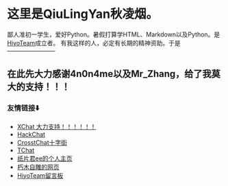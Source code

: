 # 这里是QiuLingYan秋凌烟。
  鄙人准初一学生，爱好Python。暑假打算学HTML、Markdown以及Python。是[HiyoTeam](https://hiyo-team.github.io/team/)成立者。
  有我这样的人，必定有长期的精神资助。于是————————
## 在此先大力感谢4n0n4me以及Mr_Zhang，给了我莫大的支持！！！

### 友情链接⬇️
  - [XChat 大力支持！！！！！！](https://xq.kzw.ink/)
  - [HackChat](https://hack.chat/)
  - [CrosstChat十字街](https://crosst.chat/)
  - [TChat](https://chat.thz.cool/)
  - [纸片君ee的个人主页](https://paperee.tk/)
  - [朽木自雕的网页](https://dh.ccox.cn/)
  - [HiyoTeam留言板](https://note.ms/hiyoteam)
